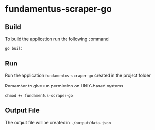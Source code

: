 # fundamentus-scraper-go

## Build

To build the application run the following command\
\
`go build`

## Run

Run the application `fundamentus-scraper-go` created in the project folder\
\
Remember to give run permission on UNIX-based systems\
\
`chmod +x fundamentus-scraper-go`

## Output File

The output file will be created in `./output/data.json`

